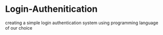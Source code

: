 # Login-Authenitication
creating a simple login authentication system using programming language of our choice

